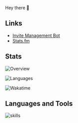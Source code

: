 Hey there 👋

## Links

- [Invite Management Bot](https://invi-bot.xyz)
- [Stats.fm](https://stats.fm/siriscmv)

## Stats

![Overview](https://git-stats.siris.me/api/?username=siriscmv&show_icons=true&layout=compact&custom_title=My+GitHub+Stats&hide_rank=true&title_color=ffffff&text_color=fefefe&icon_color=fefefe&bg_color=181818&hide_border=true&count_private=true&include_all_commits=true&card_width=500)

![Languages](https://git-stats.siris.me/api/top-langs/?layout=compact&icon_color=fefefe&count_private=true&username=siriscmv&langs_count=10&bg_color=181818&hide_border=true&title_color=ffffff&text_color=fefefe&show_icons=true&card_width=500&hide=jupyter%20notebook,html)

![Wakatime](https://git-stats.siris.me/api/wakatime/?username=siriscmv&show_icons=true&layout=compact&title_color=ffffff&text_color=fefefe&icon_color=fefefe&bg_color=181818&hide_border=true&langs_count=10&card_width=500)

## Languages and Tools

![skills](https://github-readme-tech-stack.vercel.app/api/cards?title=&align=center&titleAlign=center&borderRadius=4&theme=dark&lineCount=9&line1=gnubash,Bash,auto;bootstrap,Bootstrap,auto;c,C,auto;cplusplus,C%2b%2b,auto;&line2=cloudflare,Cloudflare,auto;css3,CSS,auto;discord,Discord,auto;docker,Docker,auto;&line3=express,Express,auto;figma,Figma,auto;git,Git,auto;github,GitHub,auto;&line4=heroku,Heroku,auto;html5,HTML,auto;java,Java,auto;javascript,JavaScript,auto;&line5=linux,Linux,auto;markdown,MD,auto;netlify,Netlify,auto;nextdotjs,Next.js,auto;&line6=nginx,Nginx,auto;nodedotjs,Node.js,auto;postgresql,PostgreSQL,auto;prisma,Prisma,auto;&line7=pug,Pug,auto;python,Python,auto;react,React,auto;redis,Redis,auto;&line8=rust,Rust,auto;sass,Sass,auto;sqlite,SQLite,auto;svg,SVG,auto;&line9=tailwindcss,TailwindCSS,auto;typescript,TypeScript,auto;vercel,Vercel,auto;visualstudiocode,VScode,auto)

